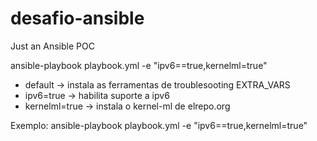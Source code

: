 # desafio-ansible
Just an Ansible POC

ansible-playbook playbook.yml -e "ipv6==true,kernelml=true"

- default -> instala as ferramentas de troublesooting
EXTRA_VARS
- ipv6=true -> habilita suporte a ipv6
- kernelml=true -> instala o kernel-ml de elrepo.org

Exemplo: ansible-playbook playbook.yml -e "ipv6==true,kernelml=true"
